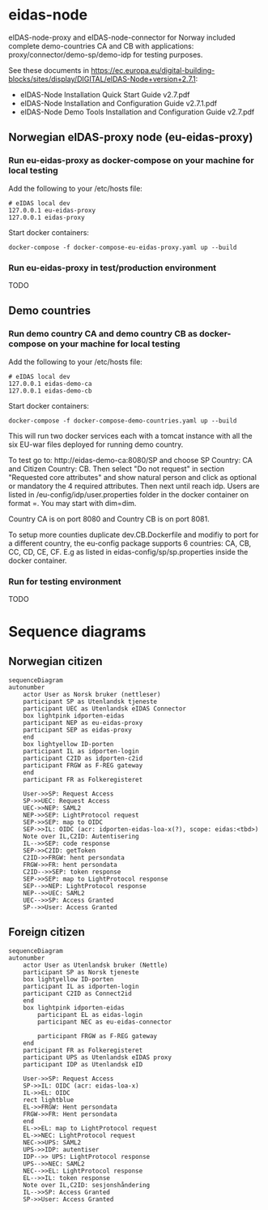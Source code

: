 # eidas-node

eIDAS-node-proxy and eIDAS-node-connector for Norway included complete demo-countries CA and CB with applications: proxy/connector/demo-sp/demo-idp for testing purposes.

See these documents in https://ec.europa.eu/digital-building-blocks/sites/display/DIGITAL/eIDAS-Node+version+2.7.1:
* eIDAS-Node Installation Quick Start Guide v2.7.pdf
* eIDAS-Node Installation and Configuration Guide v2.7.1.pdf
* eIDAS-Node Demo Tools Installation and Configuration Guide v2.7.pdf

## Norwegian eIDAS-proxy node (eu-eidas-proxy)
### Run eu-eidas-proxy as docker-compose on your machine for local testing

Add the following to your /etc/hosts file:
```
# eIDAS local dev
127.0.0.1 eu-eidas-proxy
127.0.0.1 eidas-proxy
```

Start docker containers:
```
docker-compose -f docker-compose-eu-eidas-proxy.yaml up --build
```

### Run eu-eidas-proxy in test/production environment
TODO

## Demo countries

### Run demo country CA and demo country CB as docker-compose on your machine for local testing

Add the following to your /etc/hosts file:
```
# eIDAS local dev
127.0.0.1 eidas-demo-ca
127.0.0.1 eidas-demo-cb
```
Start docker containers:
```
docker-compose -f docker-compose-demo-countries.yaml up --build
```
This will run two docker services each with a tomcat instance with all the six EU-war files deployed for running demo country.

To test go to: http://eidas-demo-ca:8080/SP
and choose SP Country: CA and Citizen Country: CB.
Then select "Do not request" in section "Requested core attributes" and show natural person and click as optional or mandatory the 4 required attributes. Then next until reach idp.
Users are listed in <tomcat>/eu-config/idp/user.properties folder in the docker container on format <username>=<passord>. You may start with dim=dim. 

Country CA is on port 8080 and Country CB is on port 8081.

To setup more counties duplicate dev.CB.Dockerfile and modifiy to port for a different country, the eu-config package supports 6 countries: CA, CB, CC, CD, CE, CF.
E.g as listed in eidas-config/sp/sp.properties inside the docker container.

### Run for testing environment
TODO

# Sequence diagrams
## Norwegian citizen
```mermaid  
sequenceDiagram
autonumber
    actor User as Norsk bruker (nettleser)
    participant SP as Utenlandsk tjeneste
    participant UEC as Utenlandsk eIDAS Connector
    box lightpink idporten-eidas
    participant NEP as eu-eidas-proxy
    participant SEP as eidas-proxy
    end
    box lightyellow ID-porten
    participant IL as idporten-login
    participant C2ID as idporten-c2id
    participant FRGW as F-REG gateway
    end
    participant FR as Folkeregisteret

    User->>SP: Request Access
    SP->>UEC: Request Access
    UEC->>NEP: SAML2
    NEP->>SEP: LightProtocol request
    SEP->>SEP: map to OIDC 
    SEP->>IL: OIDC (acr: idporten-eidas-loa-x(?), scope: eidas:<tbd>)
    Note over IL,C2ID: Autentisering
    IL-->>SEP: code response
    SEP->>C2ID: getToken
    C2ID->>FRGW: hent persondata
    FRGW->>FR: hent persondata
    C2ID-->>SEP: token response
    SEP->>SEP: map to LightProtocol response
    SEP-->>NEP: LightProtocol response
    NEP-->>UEC: SAML2
    UEC-->>SP: Access Granted
    SP-->>User: Access Granted
```    

## Foreign citizen
```mermaid  
sequenceDiagram
autonumber
    actor User as Utenlandsk bruker (Nettle)
    participant SP as Norsk tjeneste
    box lightyellow ID-porten
    participant IL as idporten-login
    participant C2ID as Connect2id
    end
    box lightpink idporten-eidas
        participant EL as eidas-login
        participant NEC as eu-eidas-connector

        participant FRGW as F-REG gateway
    end
    participant FR as Folkeregisteret
    participant UPS as Utenlandsk eIDAS proxy
    participant IDP as Utenlandsk eID

    User->>SP: Request Access
    SP->>IL: OIDC (acr: eidas-loa-x)
    IL->>EL: OIDC
    rect lightblue
    EL->>FRGW: Hent persondata
    FRGW->>FR: Hent persondata
    end
    EL->>EL: map to LightProtocol request
    EL->>NEC: LightProtocol request
    NEC->>UPS: SAML2
    UPS->>IDP: autentiser
    IDP-->> UPS: LightProtocol response
    UPS-->>NEC: SAML2
    NEC-->>EL: LightProtocol response
    EL-->>IL: token response
    Note over IL,C2ID: sesjonshåndering
    IL-->>SP: Access Granted
    SP->>User: Access Granted
```    